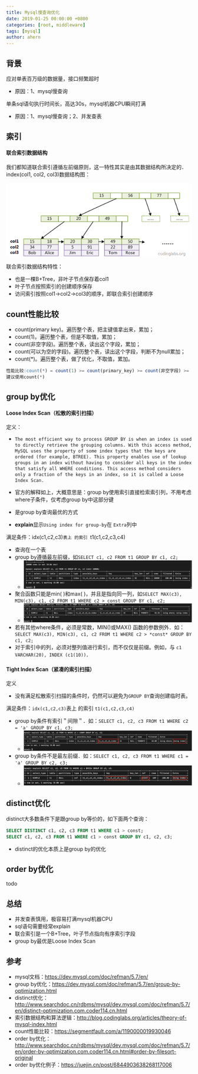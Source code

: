 ```yaml
---
title: Mysql慢查询优化
date: 2019-01-25 00:00:00 +0800
categories: [root, middleware]
tags: [mysql]
author: ahern
---
```


## 背景

应对单表百万级的数据量，接口频繁超时
  - 原因：1、mysql慢查询

单条sql语句执行时间长，高达30s，mysql机器CPU瞬间打满
  - 原因：1、mysql慢查询；2、并发查表

## 索引

#### 联合索引数据结构

我们都知道联合索引遵循左前缀原则，这一特性其实是由其数据结构所决定的．index(col1, col2, col3)数据结构图：

![unified_index_data_structure (1)](https://raw.githubusercontent.com/li-zeyuan/access/master/img/unified_index_data_structure%20(1).png)

联合索引数据结构特性：

- 也是一棵B+Tree，非叶子节点保存着col1
- 叶子节点按照索引的创建顺序保存
- 访问索引按照col1->col2->col3的顺序，即联合索引创建顺序

## count性能比较

- count(primary key)。遍历整个表，把主键值拿出来，累加；
- count(1)。遍历整个表，但是不取值，累加；
- count(非空字段)。遍历整个表，读出这个字段，累加；
- count(可以为空的字段)。遍历整个表，读出这个字段，判断不为null累加；
- count(*)。遍历整个表，做了优化，不取值，累加。
```sql
性能比较:count(*) = count(1) >= count(primary_key) >= count(非空字段) >= count(可以为空的字段)
建议使用count(*)
```

## group by优化

#### Loose Index Scan（松散的索引扫描）

定义：

  - ```
    The most efficient way to process GROUP BY is when an index is used to directly retrieve the grouping columns. With this access method, MySQL uses the property of some index types that the keys are ordered (for example, BTREE). This property enables use of lookup groups in an index without having to consider all keys in the index that satisfy all WHERE conditions. This access method considers only a fraction of the keys in an index, so it is called a Loose Index Scan.
    ```

  - 官方的解释如上，大概意思是：group by使用索引直接检索索引列，不用考虑where子条件，仅考虑group by中这部分键

  - 是group by查询最优的方式 

  - **explain**显示`Using index for group-by`在 `Extra`列中

满足条件：idx(c1,c2,c3)`表上 的索引 `t1(c1,c2,c3,c4)
  - 查询在一个表
  - group by遵循最左前缀，如`SELECT c1, c2 FROM t1 GROUP BY c1, c2; `
    - ![d7b3c6ad2e8fcbd00bc210711bf708f1](https://raw.githubusercontent.com/li-zeyuan/access/master/img/d7b3c6ad2e8fcbd00bc210711bf708f1.png)
  - 聚合函数只能是min( )和max( )，并且是指向同一列，如`SELECT MAX(c3), MIN(c3), c1, c2 FROM t1 WHERE c2 > const GROUP BY c1, c2; `
    - ![8451fb6e6709650a4fa7912196a0b6f6](https://raw.githubusercontent.com/li-zeyuan/access/master/img/8451fb6e6709650a4fa7912196a0b6f6.png)
  - 若有其他where条件，必须是常数，MIN()或MAX() 函数的参数例外．如：`SELECT MAX(c3), MIN(c3), c1, c2 FROM t1 WHERE c2 > *const* GROUP BY c1, c2; `
  - 对于索引中的列，必须对整列值进行索引，而不仅仅是前缀。例如，与 `c1 VARCHAR(20), INDEX (c1(10))`．


#### Tight Index Scan（紧凑的索引扫描）
定义
  - 没有满足松散索引扫描的条件时，仍然可以避免为`GROUP BY`查询创建临时表。

满足条件：`idx(c1,c2,c3)`表上 的索引 `t1(c1,c2,c3,c4)`
  - group by条件有索引＂间隙＂．如：`SELECT c1, c2, c3 FROM t1 WHERE c2 = 'a' GROUP BY c1, c3;`
    - ![f84460d8ed21e8196889aabfe65b6295](https://raw.githubusercontent.com/li-zeyuan/access/master/img/f84460d8ed21e8196889aabfe65b6295.png)
  - group by条件不是最左前缀．如：`SELECT c1, c2, c3 FROM t1 WHERE c1 = 'a' GROUP BY c2, c3;`
    - ![e6bdac3686b5ad7f11cd3ac49d3f2240](https://raw.githubusercontent.com/li-zeyuan/access/master/img/e6bdac3686b5ad7f11cd3ac49d3f2240.png)

## distinct优化
distinct大多数条件下是跟group by等价的，如下面两个查询：

```sql
SELECT DISTINCT c1, c2, c3 FROM t1 WHERE c1 > const;
SELECT c1, c2, c3 FROM t1 WHERE c1 > const GROUP BY c1, c2, c3;
```
- distinct的优化本质上是group by的优化

## order by优化

todo

## 总结

- 并发查表慎用，极容易打满mysql机器CPU
- sql语句需要经常explain
- 联合索引是一个B+Tree，叶子节点指向有序索引字段
- group by最优是Loose Index Scan

## 参考

- mysql文档：https://dev.mysql.com/doc/refman/5.7/en/
- group by优化：https://dev.mysql.com/doc/refman/5.7/en/group-by-optimization.html
- distinct优化：http://www.searchdoc.cn/rdbms/mysql/dev.mysql.com/doc/refman/5.7/en/distinct-optimization.com.coder114.cn.html
- 索引数据结构和算法逻辑：http://blog.codinglabs.org/articles/theory-of-mysql-index.html
- count性能比较：https://segmentfault.com/a/1190000019930046
- order by优化：http://www.searchdoc.cn/rdbms/mysql/dev.mysql.com/doc/refman/5.7/en/order-by-optimization.com.coder114.cn.html#order-by-filesort-original
- order by优化例子：https://juejin.cn/post/6844903638268117006
